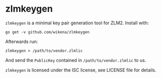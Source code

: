 zlmkeygen
=========

`zlmkeygen` is a minimal key pair generation tool for ZLM2. Install with:

    go get -v github.com/wikena/zlmkeygen

Afterwards run:

    zlmkeygen > /path/to/vendor.zlmlic

And send the `PublicKey` contained in `/path/to/vendor.zlmlic` to us.

`zlmkeygen` is licensed under the ISC license, see LICENSE file for details.
